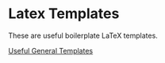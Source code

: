 # Latex Templates
These are useful boilerplate LaTeX templates. 

[Useful General Templates](https://www.latextemplates.com)
